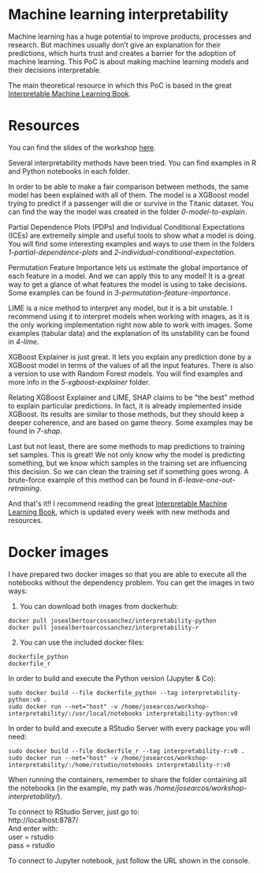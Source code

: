 # Machine learning interpretability

Machine learning has a huge potential to improve products, processes and research. But machines usually don’t give an explanation for their predictions, which hurts trust and creates a barrier for the adoption of machine learning. This PoC is about making machine learning models and their decisions interpretable.

The main theoretical resource in which this PoC is based in the great [Interpretable Machine Learning Book](https://christophm.github.io/interpretable-ml-book/).


# Resources

You can find the slides of the workshop [here](https://docs.google.com/presentation/d/19KTzk0uSAs6b3Brud-e_TYJiZbPncsiXMG-eXMXM1U4/edit?usp=sharing).

Several interpretability methods have been tried. You can find examples in R and Python notebooks in each folder.

In order to be able to make a fair comparison between methods, the same model has been explained with all of them. The model is a XGBoost model trying to predict if a passenger will die or survive in the Titanic dataset. You can find the way the model was created in the folder *0-model-to-explain*.

Partial Dependence Plots (PDPs) and Individual Conditional Expectations (ICEs) are extremelly simple and useful tools to show what a model is doing. You will find some interesting examples and ways to use them in the folders *1-partial-dependence-plots* and *2-individual-conditional-expectation*.

Permutation Feature Importance lets us estimate the global importance of each feature in a model. And we can apply this to any model! It is a great way to get a glance of what features the model is using to take decisions. Some examples can be found in *3-permutation-feature-importance*.

LIME is a nice method to interpret any model, but it is a bit unstable. I recommend using it to interpret models when working with images, as it is the only working implementation right now able to work with images. Some examples (tabular data) and the explanation of its unstability can be found in *4-lime*.

XGBoost Explainer is just great. It lets you explain any prediction done by a XGBoost model in terms of the values of all the input features. There is also a version to use with Random Forest models. You will find examples and more info in the *5-xgboost-explainer* folder.

Relating XGBoost Explainer and LIME, SHAP claims to be "the best" method to explain particular predictions. In fact, it is already implemented inside XGBoost. Its results are similar to those methods, but they should keep a deeper coherence, and are based on game theory. Some examples may be found in *7-shap*.

Last but not least, there are some methods to map predictions to training set samples. This is great! We not only know why the model is predicting something, but we know which samples in the training set are influencing this decision. So we can clean the training set if something goes wrong. A brute-force example of this method can be found in *6-leave-one-out-retraining*.

And that's it!! I recommend reading the great [Interpretable Machine Learning Book](https://christophm.github.io/interpretable-ml-book/), which is updated every week with new methods and resources.


# Docker images

I have prepared two docker images so that you are able to execute all the notebooks without the dependency problem. You can get the images in two ways:

1. You can download both images from dockerhub:

```
docker pull josealbertoarcossanchez/interpretability-python   
docker pull josealbertoarcossanchez/interpretability-r   
```

2. You can use the included docker files:

```
dockerfile_python
dockerfile_r
```

In order to build and execute the Python version (Jupyter & Co):

```
sudo docker build --file dockerfile_python --tag interpretability-python:v0 .   
sudo docker run --net="host" -v /home/josearcos/workshop-interpretability/:/usr/local/notebooks interpretability-python:v0   
```

In order to build and execute a RStudio Server with every package you will need:

```
sudo docker build --file dockerfile_r --tag interpretability-r:v0 .   
sudo docker run --net="host" -v /home/josearcos/workshop-interpretability/:/home/rstudio/notebooks interpretability-r:v0   
```

When running the containers, remember to share the folder containing all the notebooks (in the example, my path was */home/josearcos/workshop-interpretability/*).

To connect to RStudio Server, just go to:   
http://localhost:8787/   
And enter with:   
user = rstudio   
pass = rstudio  

To connect to Jupyter notebook, just follow the URL shown in the console.
